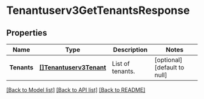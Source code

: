 # Tenantuserv3GetTenantsResponse

## Properties
Name | Type | Description | Notes
------------ | ------------- | ------------- | -------------
**Tenants** | [**[]Tenantuserv3Tenant**](tenantuserv3Tenant.md) | List of tenants. | [optional] [default to null]

[[Back to Model list]](../README.md#documentation-for-models) [[Back to API list]](../README.md#documentation-for-api-endpoints) [[Back to README]](../README.md)

